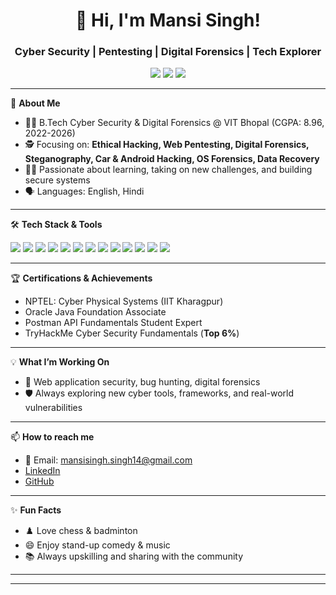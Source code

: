 <h1 align="center">🚩 Hi, I'm Mansi Singh!</h1>
<h3 align="center">Cyber Security | Pentesting | Digital Forensics | Tech Explorer</h3>

<p align="center">
  <a href="mailto:mansisingh.singh14@gmail.com"><img src="https://img.shields.io/badge/Email-D14836?style=for-the-badge&logo=gmail&logoColor=white"/></a>
  <a href="https://www.linkedin.com/in/mansi-singh14"><img src="https://img.shields.io/badge/LinkedIn-blue?style=for-the-badge&logo=linkedin&logoColor=white"/></a>
  <a href="https://github.com/mansisingh14"><img src="https://img.shields.io/badge/GitHub-333?style=for-the-badge&logo=github&logoColor=white"/></a>
</p>

---

🌟 **About Me**

- 🧑‍💻 B.Tech Cyber Security & Digital Forensics @ VIT Bhopal (CGPA: 8.96, 2022-2026)
- 🕵️ Focusing on: **Ethical Hacking, Web Pentesting, Digital Forensics, Steganography, Car & Android Hacking, OS Forensics, Data Recovery**
- 👩‍💻 Passionate about learning, taking on new challenges, and building secure systems
- 🗣️ Languages: English, Hindi

---

🛠️ **Tech Stack & Tools**

<p>
  <img src="https://img.shields.io/badge/Python-3776AB?logo=python&logoColor=white&style=flat-square"/>
  <img src="https://img.shields.io/badge/Java-007396?logo=java&logoColor=white&style=flat-square"/>
  
  <img src="https://img.shields.io/badge/JavaScript-F7DF1E?logo=javascript&logoColor=black&style=flat-square"/>
  <img src="https://img.shields.io/badge/MySQL-4479A1?logo=mysql&logoColor=white&style=flat-square"/>
  
 
  <img src="https://img.shields.io/badge/Kali_Linux-557C94?logo=kalilinux&logoColor=white&style=flat-square"/>
  <img src="https://img.shields.io/badge/BurpSuite-FF6600?logo=burpsuite&logoColor=black&style=flat-square"/>
  <img src="https://img.shields.io/badge/OWASP_ZAP-000000?logo=owasp&logoColor=white&style=flat-square"/>
  <img src="https://img.shields.io/badge/Wireshark-1679A7?logo=wireshark&logoColor=white&style=flat-square"/>
  <img src="https://img.shields.io/badge/OpenVAS-4E9A06?style=flat-square&logoColor=white"/>
  <img src="https://img.shields.io/badge/Autopsy-0F4078?style=flat-square&logoColor=white"/>
  <img src="https://img.shields.io/badge/Maltego-2874A6?style=flat-square&logoColor=white"/>
  <img src="https://img.shields.io/badge/FTK_Imager-333333?style=flat-square&logoColor=white"/>
  <img src="https://img.shields.io/badge/Hydra-9673A6?style=flat-square&logoColor=white"/>
</p>

---

🏆 **Certifications & Achievements**

- NPTEL: Cyber Physical Systems (IIT Kharagpur)
- Oracle Java Foundation Associate
- Postman API Fundamentals Student Expert
- TryHackMe Cyber Security Fundamentals (**Top 6%**)

---

💡 **What I’m Working On**

- 🔬 Web application security, bug hunting, digital forensics
- 🛡️ Always exploring new cyber tools, frameworks, and real-world vulnerabilities

---

📫 **How to reach me**

- 📧 Email: [mansisingh.singh14@gmail.com](mailto:mansisingh.singh14@gmail.com)
- [LinkedIn](https://www.linkedin.com/in/mansi-singh14)
- [GitHub](https://github.com/mansisingh14)

---

✨ **Fun Facts**

- ♟️ Love chess & badminton
- 😄 Enjoy stand-up comedy & music
- 📚 Always upskilling and sharing with the community

---

<!--
**mansisingh14/mansisingh14** is a ✨ _special_ ✨ repository because its README.md (this file) appears on your GitHub profile.
-->


---

<!--
**mansisingh14/mansisingh14** is a ✨ _special_ ✨ repository because its README.md (this file) appears on your GitHub profile.
-->



